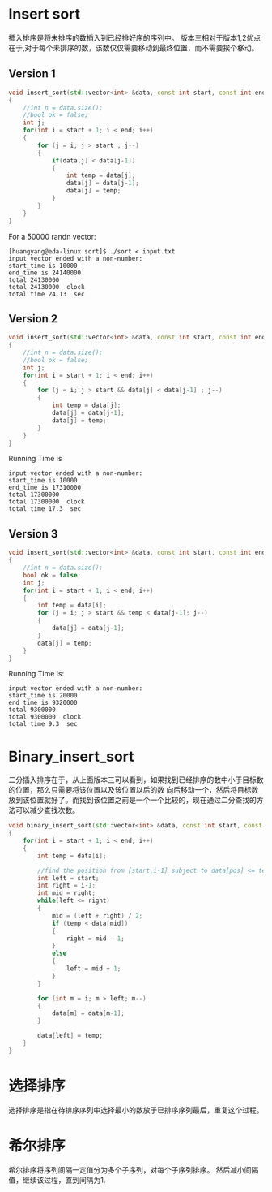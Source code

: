 # Insert sort
插入排序是将未排序的数插入到已经排好序的序列中。
版本三相对于版本1,2优点在于,对于每个未排序的数，该数仅仅需要移动到最终位置，而不需要挨个移动。
## Version 1
```cpp
void insert_sort(std::vector<int> &data, const int start, const int end)
{
    //int n = data.size();
    //bool ok = false;
    int j;
    for(int i = start + 1; i < end; i++)
    {
        for (j = i; j > start ; j--)
        {
        	if(data[j] < data[j-1])
        	{
        		int temp = data[j];
        	    data[j] = data[j-1];
        	    data[j] = temp;
        	}
        }
    }
}
```
For a 50000 randn vector:
```
[huangyang@eda-linux sort]$ ./sort < input.txt
input vector ended with a non-number:
start_time is 10000
end_time is 24140000
total 24130000
total 24130000  clock
total time 24.13  sec
```
## Version 2
```cpp
void insert_sort(std::vector<int> &data, const int start, const int end)
{
    //int n = data.size();
    //bool ok = false;
    int j;
    for(int i = start + 1; i < end; i++)
    {
        for (j = i; j > start && data[j] < data[j-1] ; j--)
        {
    		int temp = data[j];
    	    data[j] = data[j-1];
    	    data[j] = temp;
        }
    }
}
```
Running Time is
```
input vector ended with a non-number:
start_time is 10000
end_time is 17310000
total 17300000
total 17300000  clock
total time 17.3  sec
```


## Version 3
```cpp
void insert_sort(std::vector<int> &data, const int start, const int end)
{
    //int n = data.size();
    bool ok = false;
    int j;
    for(int i = start + 1; i < end; i++)
    {
        int temp = data[i];
        for (j = i; j > start && temp < data[j-1]; j--)
        {
            data[j] = data[j-1];
        }
        data[j] = temp;
    }
}
```
Running Time is:
```
input vector ended with a non-number:
start_time is 20000
end_time is 9320000
total 9300000
total 9300000  clock
total time 9.3  sec
```

# Binary_insert_sort
二分插入排序在于，从上面版本三可以看到，如果找到已经排序的数中小于目标数的位置，那么只需要将该位置以及该位置以后的数
向后移动一个，然后将目标数放到该位置就好了。而找到该位置之前是一个一个比较的，现在通过二分查找的方法可以减少查找次数。

```c++
void binary_insert_sort(std::vector<int> &data, const int start, const int end)
{
    for(int i = start + 1; i < end; i++)
    {
        int temp = data[i];

        //find the position from [start,i-1] subject to data[pos] <= temp <= data[pos+1]
        int left = start;
        int right = i-1;
        int mid = right;
        while(left <= right)
        {
            mid = (left + right) / 2;
            if (temp < data[mid])
            {
                right = mid - 1;
            }
            else
            {
                left = mid + 1;
            }
        }

        for (int m = i; m > left; m--)
        {
            data[m] = data[m-1];
        }

        data[left] = temp;
    }
}
```
# 选择排序
选择排序是指在待排序序列中选择最小的数放于已排序序列最后，重复这个过程。

# 希尔排序
希尔排序将序列间隔一定值分为多个子序列，对每个子序列排序。
然后减小间隔值，继续该过程，直到间隔为1.
